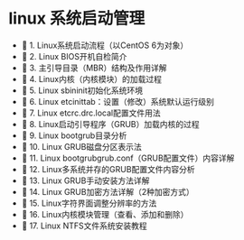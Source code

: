 # linux 系统启动管理

* 📄 1. Linux系统启动流程（以CentOS 6为对象）
* 📄 2. Linux BIOS开机自检简介
* 📄 3. 主引导目录（MBR）结构及作用详解
* 📄 4. Linux内核（内核模块）的加载过程
* 📄 5. Linux sbininit初始化系统环境
* 📄 6. Linux etcinittab：设置（修改）系统默认运行级别
* 📄 7. Linux etcrc.drc.local配置文件用法
* 📄 8. Linux启动引导程序（GRUB）加载内核的过程
* 📄 9. Linux bootgrub目录分析
* 📄 10. Linux GRUB磁盘分区表示法
* 📄 11. Linux bootgrubgrub.conf（GRUB配置文件）内容详解
* 📄 12. Linux多系统并存的GRUB配置文件内容分析
* 📄 13. Linux GRUB手动安装方法详解
* 📄 14. Linux GRUB加密方法详解（2种加密方式）
* 📄 15. Linux字符界面调整分辨率的方法
* 📄 16. Linux内核模块管理（查看、添加和删除）
* 📄 17. Linux NTFS文件系统安装教程

‍
